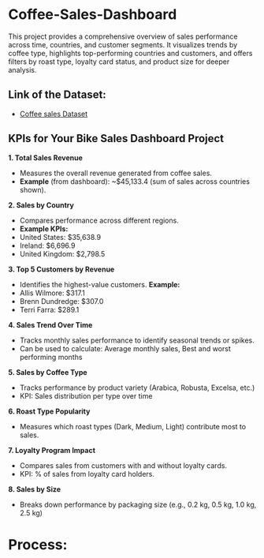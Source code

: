 # Coffee-Sales-Dashboard
This project provides a comprehensive overview of sales performance across time, countries, and customer segments. It visualizes trends by coffee type, highlights top-performing countries and customers, and offers filters by roast type, loyalty card status, and product size for deeper analysis.

## Link of the Dataset: 
- <a href= "coffee-Orders-Dataset.xlsx">Coffee sales Dataset</a>

## KPIs for Your Bike Sales Dashboard Project
__1. Total Sales Revenue__
- Measures the overall revenue generated from coffee sales.
- __Example__ (from dashboard): ~$45,133.4 (sum of sales across countries shown).
  
__2. Sales by Country__
- Compares performance across different regions.
- __Example KPIs:__
- United States: $35,638.9
- Ireland: $6,696.9
- United Kingdom: $2,798.5
  
__3. Top 5 Customers by Revenue__
- Identifies the highest-value customers.
__Example:__
- Allis Wilmore: $317.1
- Brenn Dundredge: $307.0
- Terri Farra: $289.1
  
__4. Sales Trend Over Time__
- Tracks monthly sales performance to identify seasonal trends or spikes.
- Can be used to calculate: Average monthly sales, Best and worst performing months
  
__5. Sales by Coffee Type__
- Tracks performance by product variety (Arabica, Robusta, Excelsa, etc.)
- KPI: Sales distribution per type over time

__6. Roast Type Popularity__
- Measures which roast types (Dark, Medium, Light) contribute most to sales.
  
__7. Loyalty Program Impact__
- Compares sales from customers with and without loyalty cards.
- KPI: % of sales from loyalty card holders.
  
__8. Sales by Size__
- Breaks down performance by packaging size (e.g., 0.2 kg, 0.5 kg, 1.0 kg, 2.5 kg)

# Process:



